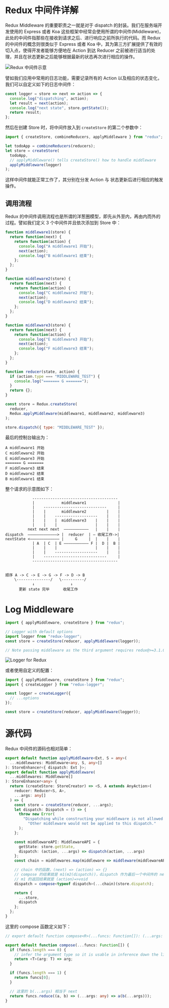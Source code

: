 # Redux 中间件详解

Redux Middleware 的重要职责之一就是对于 dispatch 的封装。我们在服务端开发使用的 Express 或者 Koa 这些框架中经常会使用所谓的中间件(Middleware)，此处的中间件指那些在接收到请求之后、进行响应之前所执行的代码。而 Redux 的中间件的概念则很类似于 Express 或者 Koa 中，其为第三方扩展提供了有效的切入点，使得开发者能够方便地在 Action 到达 Reducer 之前被进行适当的处理，并且在状态更新之后能够根据最新的状态再次进行相应的操作。

![Redux 中间件示意](https://s2.ax1x.com/2019/10/31/KTNvlj.md.png)

譬如我们应用中常用的日志功能，需要记录所有的 Action 以及相应的状态变化，我们可以自定义如下的日志中间件：

```js
const logger = store => next => action => {
  console.log("dispatching", action);
  let result = next(action);
  console.log("next state", store.getState());
  return result;
};
```

然后在创建 Store 时，将中间件放入到 `createStore` 的第二个参数中：

```js
import { createStore, combineReducers, applyMiddleware } from "redux";

let todoApp = combineReducers(reducers);
let store = createStore(
  todoApp,
  // applyMiddleware() tells createStore() how to handle middleware
  applyMiddleware(logger)
);
```

这样中间件就能正常工作了，其分别在分发 Action 与 状态更新后进行相应的触发操作。

## 调用流程

Redux 的中间件调用流程也是所谓的洋葱圈模型，即先从外至内，再由内而外的过程。譬如我们定义 3 个中间件并且依次添加到 Store 中：

```js
function middleware1(store) {
  return function(next) {
    return function(action) {
      console.log("A middleware1 开始");
      next(action);
      console.log("B middleware1 结束");
    };
  };
}

function middleware2(store) {
  return function(next) {
    return function(action) {
      console.log("C middleware2 开始");
      next(action);
      console.log("D middleware2 结束");
    };
  };
}

function middleware3(store) {
  return function(next) {
    return function(action) {
      console.log("E middleware3 开始");
      next(action);
      console.log("F middleware3 结束");
    };
  };
}

function reducer(state, action) {
  if (action.type === "MIDDLEWARE_TEST") {
    console.log("======= G =======");
  }
  return {};
}

const store = Redux.createStore(
  reducer,
  Redux.applyMiddleware(middleware1, middleware2, middleware3)
);

store.dispatch({ type: "MIDDLEWARE_TEST" });
```

最后的控制台输出为：

```
A middleware1 开始
C middleware2 开始
E middleware3 开始
======= G =======
F middleware3 结束
D middleware2 结束
B middleware1 结束
```

整个请求的示意图如下：

```
            --------------------------------------
            |            middleware1              |
            |    ----------------------------     |
            |    |       middleware2         |    |
            |    |    -------------------    |    |
            |    |    |  middleware3    |    |    |
            |    |    |                 |    |    |
          next next next  ———————————   |    |    |
dispatch  —————————————> |  reducer  | — 收尾工作->|
nextState <————————————— |     G     |  |    |    |
            | A  | C  | E ——————————— F |  D |  B |
            |    |    |                 |    |    |
            |    |    -------------------    |    |
            |    ----------------------------     |
            --------------------------------------


顺序 A -> C -> E -> G -> F -> D -> B
    \---------------/   \----------/
            ↓                ↓
      更新 state 完毕      收尾工作
```

# Log Middleware

```js
import { applyMiddleware, createStore } from "redux";

// Logger with default options
import logger from "redux-logger";
const store = createStore(reducer, applyMiddleware(logger));

// Note passing middleware as the third argument requires redux@>=3.1.0
```

![Logger for Redux](https://s2.ax1x.com/2019/10/29/KfVdyV.png)

或者使用自定义的配置：

```js
import { applyMiddleware, createStore } from "redux";
import { createLogger } from "redux-logger";

const logger = createLogger({
  // ...options
});

const store = createStore(reducer, applyMiddleware(logger));
```

# 源代码

Redux 中间件的源码也相对简单：

```ts
export default function applyMiddleware<Ext, S = any>(
  ...middlewares: Middleware<any, S, any>[]
): StoreEnhancer<{ dispatch: Ext }>;
export default function applyMiddleware(
  ...middlewares: Middleware[]
): StoreEnhancer<any> {
  return (createStore: StoreCreator) => <S, A extends AnyAction>(
    reducer: Reducer<S, A>,
    ...args: any[]
  ) => {
    const store = createStore(reducer, ...args);
    let dispatch: Dispatch = () => {
      throw new Error(
        "Dispatching while constructing your middleware is not allowed. " +
          "Other middleware would not be applied to this dispatch."
      );
    };

    const middlewareAPI: MiddlewareAPI = {
      getState: store.getState,
      dispatch: (action, ...args) => dispatch(action, ...args)
    };
    const chain = middlewares.map(middleware => middleware(middlewareAPI));

    // chain 中的函数，(next) => (action) => {}
    // compose 的结果就是 m1(m2(dispatch))，dispatch 作为最后一个中间件的 next 函数
    // m1 的返回结果就是 (action)=>void
    dispatch = compose<typeof dispatch>(...chain)(store.dispatch);

    return {
      ...store,
      dispatch
    };
  };
}
```

这里的 compose 函数定义如下：

```ts
// export default function compose<R>(...funcs: Function[]): (...args: any[]) => R

export default function compose(...funcs: Function[]) {
  if (funcs.length === 0) {
    // infer the argument type so it is usable in inference down the line
    return <T>(arg: T) => arg;
  }

  if (funcs.length === 1) {
    return funcs[0];
  }

  // 这里的 b(...args) 相当于 next
  return funcs.reduce((a, b) => (...args: any) => a(b(...args)));
}
```

